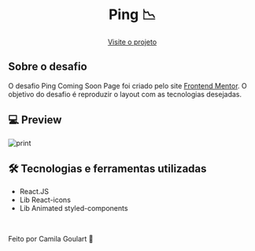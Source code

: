 <h1 align="center">
<br> Ping 📉 </h1>
 

<p align="center">
  <a href="https://ping-six.vercel.app/">Visite o projeto</a>
</p>

## Sobre o desafio
O desafio Ping Coming Soon Page foi criado pelo site <a href="https://www.frontendmentor.io/">Frontend Mentor</a>. O objetivo do desafio é reproduzir o layout com as tecnologias desejadas.


## 💻 Preview

![print](https://user-images.githubusercontent.com/85360804/147766890-17c04667-a8b1-42a5-a9ed-7e4fa16c5052.png)



## 🛠 Tecnologias e ferramentas utilizadas
* React.JS
* Lib React-icons
* Lib Animated styled-components


<br>

<p> Feito por Camila Goulart 💖</p>





